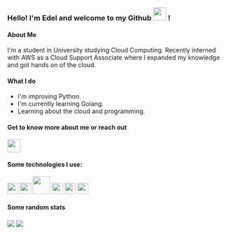 ### Hello! I'm Edel and welcome to my Github <img src="https://raw.githubusercontent.com/MartinHeinz/MartinHeinz/master/wave.gif" width="30px"> !

#### About Me
I'm a student in University studying Cloud Computing. Recently interned with AWS as a Cloud Support Associate where I expanded my knowledge and got hands on of the cloud.

#### What I do
- I'm improving Python.
- I'm currently learning Golang.
- Learning about the cloud and programming.

#### Get to know more about me or reach out
[<img src="https://www.vectorlogo.zone/logos/linkedin/linkedin-tile.svg" width="30px">](https://www.linkedin.com/in/edelzamora/)

#### Some technologies I use:
<img src="https://upload.wikimedia.org/wikipedia/commons/thumb/9/99/Unofficial_JavaScript_logo_2.svg/768px-Unofficial_JavaScript_logo_2.svg.png" width="25px">    <img src="https://upload.wikimedia.org/wikipedia/commons/thumb/c/c3/Python-logo-notext.svg/600px-Python-logo-notext.svg.png" width="25px">  <img src="https://upload.wikimedia.org/wikipedia/commons/thumb/d/d9/Node.js_logo.svg/320px-Node.js_logo.svg.png" width="40px">    <img src="https://upload.wikimedia.org/wikipedia/commons/thumb/3/35/Tux.svg/1200px-Tux.svg.png" width="25px">   <img src="https://git-scm.com/images/logos/logomark-orange@2x.png" width="25px"> <img src="https://www.vectorlogo.zone/logos/java/java-icon.svg" width="25px">


#### Some random stats
<img align="center" src="https://github-readme-stats.vercel.app/api/top-langs/?username=edelzamora&theme=dark" />
<img align="center" src="https://github-readme-stats.vercel.app/api/?username=edelzamora&theme=dark" /> 
<!--
**edelzamora/edelzamora** is a ✨ _special_ ✨ repository because its `README.md` (this file) appears on your GitHub profile.

Here are some ideas to get you started:

- 🔭 I’m currently working on ...
- 🌱 I’m currently learning cloud services
- 👯 I’m looking to collaborate on ...
- 🤔 I’m looking for help with ...
- 💬 Ask me about ...
- 📫 How to reach me: ...
- 😄 Pronouns: ...
- ⚡ Fun fact: ...
-->
